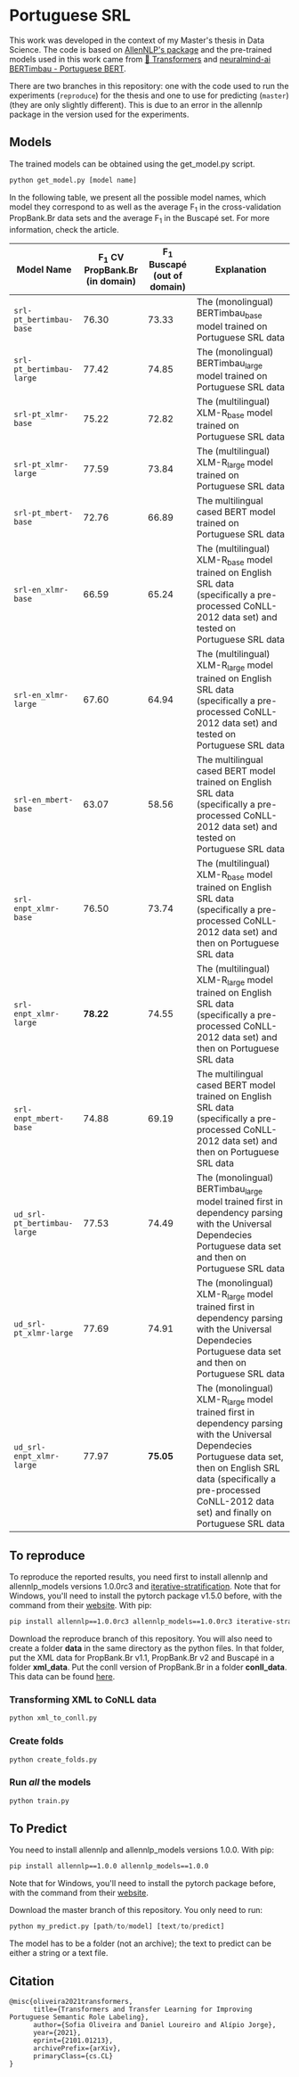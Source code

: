 # Portuguese SRL


This work was developed in the context of my Master's thesis in Data Science.
The code is based on [AllenNLP's package](https://github.com/allenai/allennlp) and the pre-trained models used in this work came from [🤗 Transformers](https://github.com/huggingface/transformers) and [neuralmind-ai BERTimbau - Portuguese BERT](https://github.com/neuralmind-ai/portuguese-bert).

There are two branches in this repository: one with the code used to run the experiments (`reproduce`) for the thesis and one to use for predicting (`master`) (they are only slightly different). This is due to an error in the allennlp package in the version used for the experiments.

## Models

The trained models can be obtained using the get_model.py script.

```python
python get_model.py [model name]
```

In the following table, we present all the possible model names, which model they correspond to as well as the average F<sub>1</sub> in the cross-validation <span>PropBank.Br</span> data sets and the average F<sub>1</sub> in the Buscapé set. For more information, check the article.

| Model Name | F<sub>1</sub> CV PropBank.Br (in domain) | F<sub>1</sub> Buscapé (out of domain) | Explanation |
| --------------- | ------ | ----- | ------- |
| `srl-pt_bertimbau-base` | 76.30 | 73.33 | The (monolingual) BERTimbau<sub>base</sub> model trained on Portuguese SRL data |
| `srl-pt_bertimbau-large` | 77.42 | 74.85 | The (monolingual) BERTimbau<sub>large</sub> model trained on Portuguese SRL data |
| `srl-pt_xlmr-base` | 75.22 | 72.82 | The (multilingual) XLM-R<sub>base</sub> model trained on Portuguese SRL data |
| `srl-pt_xlmr-large` | 77.59 | 73.84 | The (multilingual) XLM-R<sub>large</sub> model trained on Portuguese SRL data |
| `srl-pt_mbert-base` | 72.76 | 66.89 | The multilingual cased BERT model trained on Portuguese SRL data |
| `srl-en_xlmr-base` | 66.59 | 65.24 | The (multilingual) XLM-R<sub>base</sub> model trained on English SRL data (specifically a pre-processed CoNLL-2012 data set) and tested on Portuguese SRL data |
| `srl-en_xlmr-large` | 67.60 | 64.94 | The (multilingual) XLM-R<sub>large</sub> model trained on English SRL data (specifically a pre-processed CoNLL-2012 data set) and tested on Portuguese SRL data |
| `srl-en_mbert-base` | 63.07 | 58.56 | The multilingual cased BERT model trained on English SRL data (specifically a pre-processed CoNLL-2012 data set) and tested on Portuguese SRL data |
| `srl-enpt_xlmr-base` | 76.50 | 73.74 | The (multilingual) XLM-R<sub>base</sub> model trained on English SRL data (specifically a pre-processed CoNLL-2012 data set) and then on Portuguese SRL data |
| `srl-enpt_xlmr-large` | **78.22** | 74.55 | The (multilingual) XLM-R<sub>large</sub> model trained on English SRL data (specifically a pre-processed CoNLL-2012 data set) and then on Portuguese SRL data |
| `srl-enpt_mbert-base` | 74.88 | 69.19 | The multilingual cased BERT model trained on English SRL data (specifically a pre-processed CoNLL-2012 data set) and then on Portuguese SRL data |
| `ud_srl-pt_bertimbau-large` | 77.53 | 74.49 | The (monolingual) BERTimbau<sub>large</sub> model trained first in dependency parsing with the Universal Dependecies Portuguese data set and then on Portuguese SRL data |
| `ud_srl-pt_xlmr-large` | 77.69 | 74.91 | The (monolingual) XLM-R<sub>large</sub> model trained first in dependency parsing with the Universal Dependecies Portuguese data set and then on Portuguese SRL data |
| `ud_srl-enpt_xlmr-large` | 77.97 | **75.05** | The (monolingual) XLM-R<sub>large</sub> model trained first in dependency parsing with the Universal Dependecies Portuguese data set, then on English SRL data (specifically a pre-processed CoNLL-2012 data set) and finally on Portuguese SRL data |

## To reproduce

To reproduce the reported results, you need first to install allennlp and allennlp_models versions 1.0.0rc3 and [iterative-stratification](https://github.com/trent-b/iterative-stratification). Note that for Windows, you'll need to install the pytorch package v1.5.0 before, with the command from their [website](https://pytorch.org). With pip:

```bash
pip install allennlp==1.0.0rc3 allennlp_models==1.0.0rc3 iterative-stratification pandas
```


Download the reproduce branch of this repository. You will also need to create a folder **data** in the same directory as the python files. In that folder, put the XML data for PropBank.Br v1.1, PropBank.Br v2 and Buscapé in a folder **xml_data**. Put the conll version of PropBank.Br in a folder **conll_data**. This data can be found [here](http://www.nilc.icmc.usp.br/portlex/index.php/en/downloads).

### Transforming XML to CoNLL data

``` python
python xml_to_conll.py
```

### Create folds

```python
python create_folds.py
```

### Run *all* the models

```python
python train.py
```

## To Predict

You need to install allennlp and allennlp_models versions 1.0.0. With pip:

```bash
pip install allennlp==1.0.0 allennlp_models==1.0.0 
```

Note that for Windows, you'll need to install the pytorch package before, with the command from their [website](https://pytorch.org).

Download the master branch of this repository. You only need to run:

```python
python my_predict.py [path/to/model] [text/to/predict]
```

The model has to be a folder (not an archive); the text to predict can be either a string or a text file.

## Citation

```
@misc{oliveira2021transformers,
      title={Transformers and Transfer Learning for Improving Portuguese Semantic Role Labeling}, 
      author={Sofia Oliveira and Daniel Loureiro and Alípio Jorge},
      year={2021},
      eprint={2101.01213},
      archivePrefix={arXiv},
      primaryClass={cs.CL}
}
```

